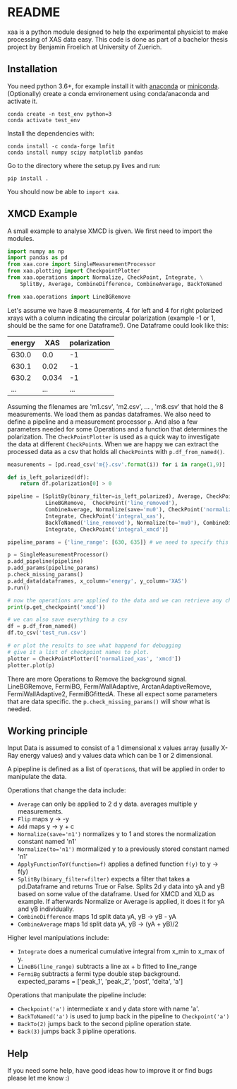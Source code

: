 # README #

xaa is a python module designed to help the experimental physicist to make processing of XAS data easy. This code is done as part of a bachelor thesis project by Benjamin Froelich at University of Zuerich.

## Installation ##

You need python 3.6+, for example install it with [anaconda](https://www.anaconda.com) or [miniconda](https://conda.io). (Optionally) create a conda environement using conda/anaconda and activate it.

	conda create -n test_env python=3
	conda activate test_env

Install the dependencies with:

    conda install -c conda-forge lmfit
    conda install numpy scipy matplotlib pandas

Go to the directory where the setup.py lives and run:

	pip install .

You should now be able to `import xaa`.

## XMCD Example ##

A small example to analyse XMCD is given. We first need to import the modules.

```python
import numpy as np
import pandas as pd
from xaa.core import SingleMeasurementProcessor
from xaa.plotting import CheckpointPlotter
from xaa.operations import Normalize, CheckPoint, Integrate, \
    SplitBy, Average, CombineDifference, CombineAverage, BackToNamed

from xaa.operations import LineBGRemove
```

Let's assume we have 8 measurements, 4 for left and 4 for right polarized xrays with a column indicating the circular polarization (example -1 or 1, should be the same for one Dataframe!). One Dataframe could look like this:

| energy | XAS   | polarization |
|--------|-------|--------------|
| 630.0  | 0.0   | -1           |
| 630.1  | 0.02  | -1           |
| 630.2  | 0.034 | -1           |
| ...    | ...   | ...          |

Assuming the filenames are 'm1.csv', 'm2.csv', ... , 'm8.csv' that hold the 8 measurements. We load them as pandas dataframes. We also need to define a pipeline and a measurement processor `p`. And also a few parameters needed for some Operations and a function that determines the polarization. The `CheckPointPlotter` is used as a quick way to investigate the data at different `CheckPoint`s. When we are happy we can extract the processed data as a csv that holds all `CheckPoint`s with `p.df_from_named()`.

```python
measurements = [pd.read_csv('m{}.csv'.format(i)) for i in range(1,9)]

def is_left_polarized(df):
    return df.polarization[0] > 0

pipeline = [SplitBy(binary_filter=is_left_polarized), Average, CheckPoint('raw'), 
            LineBGRemove,  CheckPoint('line_removed'),
            CombineAverage, Normalize(save='mu0'), CheckPoint('normalized_xas'),
            Integrate, CheckPoint('integral_xas'),
            BackToNamed('line_removed'), Normalize(to='mu0'), CombineDifference, CheckPoint('xmcd'),
            Integrate, CheckPoint('integral_xmcd')]

pipeline_params = {'line_range': [630, 635]} # we need to specify this because of the LineBgRemove Operation.

p = SingleMeasurementProcessor()
p.add_pipeline(pipeline)
p.add_params(pipeline_params)
p.check_missing_params()
p.add_data(dataframes, x_column='energy', y_column='XAS')
p.run()

# now the operations are applied to the data and we can retrieve any checkpoint with
print(p.get_checkpoint('xmcd'))

# we can also save everything to a csv
df = p.df_from_named()
df.to_csv('test_run.csv')

# or plot the results to see what happend for debugging
# give it a list of checkpoint names to plot.
plotter = CheckPointPlotter(['normalized_xas', 'xmcd'])
plotter.plot(p)

```

There are more Operations to Remove the background signal. LineBGRemove, FermiBG, FermiWallAdaptive, ArctanAdaptiveRemove, FermiWallAdaptive2, FermiBGfittedA. These all expect some parameters that are data specific. the `p.check_missing_params()` will show what is needed.

## Working principle ##

Input Data is assumed to consist of a 1 dimensional x values array (usally X-Ray energy values) and y values data which can be 1 or 2 dimensional.

A pipepline is defined as a list of `Operation`s, that will be applied in order to manipulate the data.

Operations that change the data include:

* `Average` can only be applied to 2 d y data. averages multiple y measurements.
* `Flip` maps y &rarr; -y
* `Add` maps y &rarr; y + c
* `Normalize(save='n1')` normalizes y to 1 and stores the normalization constant named 'n1'
* `Normalize(to='n1')` mormalized y to a previously stored constant named 'n1'
* `ApplyFunctionToY(function=f)` applies a defined function `f(y)` to y &rarr; f(y)
* `SplitBy(binary_filter=filter)` expects a filter that takes a pd.Dataframe and returns True or False. Splits 2d y data into yA and yB based on some value of the dataframe. Used for XMCD and XLD as example. If afterwards Normalize or Average is applied, it does it for yA and yB individually.
* `CombineDifference` maps 1d split data yA, yB &rarr; yB - yA
* `CombineAverage` maps 1d split data yA, yB &rarr; (yA + yB)/2

Higher level manipulations include:

* `Integrate` does a numerical cumulative integral from x_min to x_max of y.
* `LineBG(line_range)` subtracts a line ax + b fitted to line_range
* `FermiBg` subtracts a fermi type double step background. expected_params = ['peak_1', 'peak_2', 'post', 'delta', 'a']

Operations that manipulate the pipeline include:

* `Checkpoint('a')` intermediate x and y data store with name 'a'.
* `BackToNamed('a')` is used to jump back in the pipeline to `Checkpoint('a')`
* `BackTo(2)` jumps back to the second pipline operation state.
* `Back(3)` jumps back 3 pipline operations.


## Help ##

If you need some help, have good ideas how to improve it or find bugs please let me know :)
